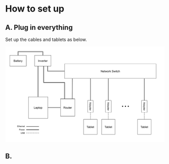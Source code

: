 # How to set up 

## A. Plug in everything

Set up the cables and tablets as below.

![Scouting cable layout](Setup.png)

## B. 

